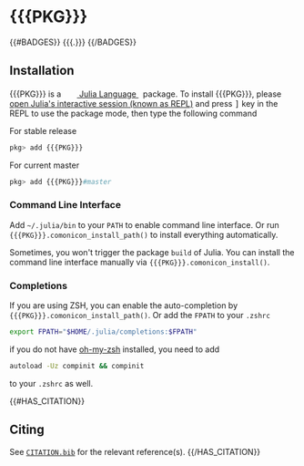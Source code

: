 # {{{PKG}}}

{{#BADGES}}
{{{.}}}
{{/BADGES}}

## Installation
<p>
{{{PKG}}} is a &nbsp;
    <a href="https://julialang.org">
        <img src="https://julialang.org/favicon.ico" width="16em">
        Julia Language
    </a>
    &nbsp; package. To install {{{PKG}}},
    please <a href="https://docs.julialang.org/en/v1/manual/getting-started/">open
    Julia's interactive session (known as REPL)</a> and press <kbd>]</kbd> key in the REPL to use the package mode, then type the following command
</p>

For stable release

```julia
pkg> add {{{PKG}}}
```

For current master

```julia
pkg> add {{{PKG}}}#master
```

### Command Line Interface

Add `~/.julia/bin` to your `PATH` to enable command line interface. Or run
`{{{PKG}}}.comonicon_install_path()` to install everything automatically.

Sometimes, you won't trigger the package `build` of Julia. You can install the command line interface
manually via `{{{PKG}}}.comonicon_install()`.

### Completions

If you are using ZSH, you can enable the auto-completion by `{{{PKG}}}.comonicon_install_path()`. Or add the `FPATH`
to your `.zshrc`

```sh
export FPATH="$HOME/.julia/completions:$FPATH"
```

if you do not have [oh-my-zsh](https://github.com/ohmyzsh/ohmyzsh) installed, you need to add

```sh
autoload -Uz compinit && compinit
```

to your `.zshrc` as well.

{{#HAS_CITATION}}
## Citing

See [`CITATION.bib`](CITATION.bib) for the relevant reference(s).
{{/HAS_CITATION}}
